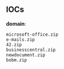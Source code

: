 
## IOCs

__domain__:

```text
microsoft-office.zip
e-mails.zip
42.zip
businesscentral.zip
newdocument.zip
bobm.zip
```